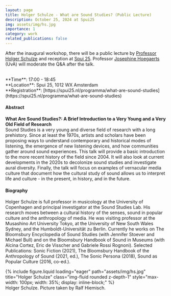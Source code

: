 ```yaml
---
layout: page
title: Holger Schulze - What are Sound Studies? (Public Lecture)
description: October 25, 2024 at Spui25
img: assets/img/hs.jpg
importance: 1
category: work
related_publications: false
---
```




After the inaugural workshop, there will be a public lecture by [Professor Holger Schulze](https://artsandculturalstudies.ku.dk/staff/?pure=en/persons/490235) and reception at [Spui 25](https://spui25.nl/programma/what-are-sound-studies). Professor [Josephine Hoegaerts](https://www.uva.nl/profiel/h/o/j.a.i.hoegaerts/j.a.i.hoegaerts.html) (UvA) will moderate the Q&A after the talk.

<br>
**Time**: 17:00 - 18:45 <br>
**Location**: Spui 25, 1012 WX Amsterdam <br>
**Registration**: [https://spui25.nl/programma/what-are-sound-studies](https://spui25.nl/programma/what-are-sound-studies)


<br>


#### Abstract
__What Are Sound Studies?: A Brief Introduction to a Very Young and a Very Old Field of Research__ <br>
Sound Studies is a very young and diverse field of research with a long prehistory. Since at least
the 1970s, artists and scholars have been proposing ways to understand contemporary and
historical modes of listening, the emergence of new listening devices, and how communities
gather around sound experiences. This talk will provide a basic introduction to the more recent
history of the field since 2004. It will also look at current developments in the 2020s to
decolonize sound studies and investigate aural diversity. Finally, the talk will focus on examples
of vernacular media culture that document how the cultural study of sound allows us to
interpret life and culture - in the present, in history, and in the future.




#### Biography
Holger Schulze is full professor in musicology at the University of Copenhagen and principal
investigator at the Sound Studies Lab. His research moves between a cultural history of the
senses, sound in popular culture and the anthropology of media. He was visiting professor at
the Musashino Art University Tokyo, at the University of New South Wales Sydney, and the
Humboldt-Universität zu Berlin. Currently he works on The Bloomsbury Encyclopedia of Sound
Studies (with Jennifer Stoever and Michael Bull) and on the Bloomsbury Handbook of Sound in
Museums (with Alcina Cortez, Eric de Visscher and Gabriele Rossi Rognoni). Selected
Publications: Sonic Fiction (2021), The Bloomsbury Handbook of the Anthropology of Sound
(2021, ed.), The Sonic Persona (2018), Sound as Popular Culture (2016, co-ed.).



<div class="row justify-content-center">
  <div class="col-sm-8 col-md-6 mt-3 mt-md-0">
    <div class="text-center">
      {% include figure.liquid loading="eager" path="assets/img/hs.jpg" title="Holger Schulze" class="img-fluid rounded z-depth-1" style="max-width: 100px; width: 35%; display: inline-block;" %}
    </div>
    <div class="caption text-center">
      Holger Schulze. Picture taken by Ralf Hiemisch.
    </div>
  </div>
</div>




